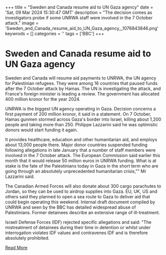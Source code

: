 +++
title = "Sweden and Canada resume aid to UN Gaza agency"
date = 'Sat, 09 Mar 2024 15:30:47 GMT'
description = "The decision comes as investigators probe if some UNRWA staff were involved in the 7 October attack."
image = 'Sweden_and_Canada_resume_aid_to_UN_Gaza_agency__1076843846.png'
keywrods =  []
categories = ''
tags = ['BBC']
+++

# Sweden and Canada resume aid to UN Gaza agency

Sweden and Canada will resume aid payments to UNRWA, the UN agency for Palestinian refugees.
They were among 16 countries that paused funds after the 7 October attack by Hamas.
The UN is investigating the attack, and France's foreign minister is leading a review.
The government has allocated 400 million kronor for the year 2024.

UNRWA is the biggest UN agency operating in Gaza.
Decision concerns a first payment of 200 million kronor, it said in a statement.
On 7 October, Hamas gunmen stormed across Gaza<bb>'s border into Israel, killing about 1,200 people and taking more than 250.
Philippe Lazzarini said he was optimistic donors would start funding it again.

It provides healthcare, education and other humanitarian aid, and employs about 13,000 people there.
Major donor countries suspended funding following allegations in late January that a number of staff members were involved in the 7 October attack.
The European Commission said earlier this month that it would release 50 million euros in UNRWA funding.
What is at stake is the fate of the Palestinians today in Gaza in the short term who are going through an absolutely unprecedented humanitarian crisis,<bb>"" Mr Lazzarini said.

The Canadian Armed Forces will also donate about 300 cargo parachutes to Jordan, so they can be used to airdrop supplies into Gaza.
EU, UK, US and others said they planned to  open a sea route to Gaza to deliver aid that could begin operating this weekend.
Internal draft document compiled by UNRWA and seen by the BBC has detailed widespread abuse of Palestinians.
Former detainees describe an extensive range of ill-treatment.

Israeli Defense Forces (IDF) rejected specific allegations and said: <bb>"The mistreatment of detainees during their time in detention or whilst under interrogation violates IDF values and contravenes IDF and is therefore absolutely prohibited.


[Read More](https://www.bbc.co.uk/news/world-us-canada-68518468)

